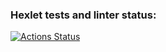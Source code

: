### Hexlet tests and linter status:
[![Actions Status](https://github.com/KkonepHuk/python-project-lvl1/workflows/hexlet-check/badge.svg)](https://github.com/KkonepHuk/python-project-lvl1/actions)